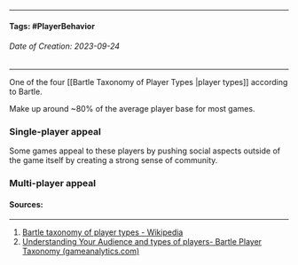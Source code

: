 __________________________________________________________________________
#### **Tags:** #PlayerBehavior 
###### *Date of Creation: 2023-09-24*
__________________________________________________________________________
One of the four [[Bartle Taxonomy of Player Types |player types]] according to Bartle. 

Make up around ~80% of the average player base for most games.
### Single-player appeal
Some games appeal to these players by pushing social aspects outside of the game itself by creating a strong sense of community.
### Multi-player appeal
#### Sources:
__________________________________________________________________________
1. [Bartle taxonomy of player types - Wikipedia](https://en.wikipedia.org/wiki/Bartle_taxonomy_of_player_types)
2. [Understanding Your Audience and types of players- Bartle Player Taxonomy (gameanalytics.com)](https://gameanalytics.com/blog/understanding-your-audience-bartle-player-taxonomy/)
